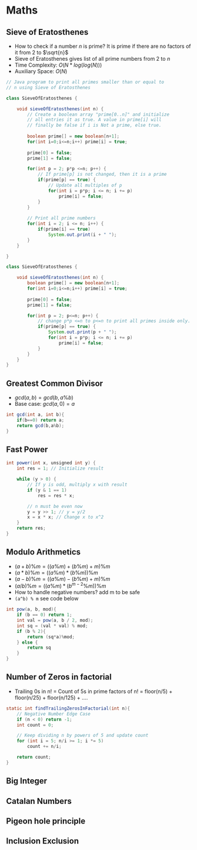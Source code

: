 # Maths

## Sieve of Eratosthenes

- How to check if a number $n$ is prime? It is prime if there are no factors of it from 2 to $\sqrt{n}$
- Sieve of Eratosthenes gives list of all prime numbers from $2$ to $n$
- Time Complexity: $O(N*log(log(N)))$
- Auxiliary Space: $O(N)$


``` java
// Java program to print all primes smaller than or equal to
// n using Sieve of Eratosthenes

class SieveOfEratosthenes {

	void sieveOfEratosthenes(int n) {
		// Create a boolean array "prime[0..n]" and initialize
		// all entries it as true. A value in prime[i] will
		// finally be false if i is Not a prime, else true.
		
        boolean prime[] = new boolean[n+1];
		for(int i=0;i<=n;i++) prime[i] = true;
		
        prime[0] = false;
        prime[1] = false;

		for(int p = 2; p*p <=n; p++) {
			// If prime[p] is not changed, then it is a prime
			if(prime[p] == true) {
				// Update all multiples of p
				for(int i = p*p; i <= n; i += p)
					prime[i] = false;
			}
		}
		
		// Print all prime numbers
		for(int i = 2; i <= n; i++) {
			if(prime[i] == true)
				System.out.print(i + " ");
		}
	}

}
```

``` java
class SieveOfEratosthenes {

	void sieveOfEratosthenes(int n) {
		boolean prime[] = new boolean[n+1];
		for(int i=0;i<=n;i++) prime[i] = true;
		
        prime[0] = false;
        prime[1] = false;

		for(int p = 2; p<=n; p++) {
            // change p*p <=n to p<=n to print all primes inside only. second loop will never run
			if(prime[p] == true) {   
                System.out.print(p + " ");
				for(int i = p*p; i <= n; i += p)
					prime[i] = false;
			}
		}
	}
}
```

## Greatest Common Divisor

- $gcd(a,b) = gcd(b,a\%b)$ 
- Base case: $gcd(a,0) = a$

``` java
int gcd(int a, int b){
    if(b==0) return a;
    return gcd(b,a%b);
}
```

## Fast Power

``` java
int power(int x, unsigned int y) {
	int res = 1; // Initialize result

	while (y > 0) {
		// If y is odd, multiply x with result
		if (y & 1 == 1)
			res = res * x;

		// n must be even now
		y = y >> 1; // y = y/2
		x = x * x; // Change x to x^2
	}
	return res;
}
```

## Modulo Arithmetics

- $(a + b) \% m = ((a \% m) + (b \% m) + m) \% m$
- $(a * b) \% m = ((a \% m) * (b \% m)) \% m$
- $(a - b) \% m = ((a \% m) - (b \% m) + m) \% m$
- $(a/b)\% m =  ((a\%m) * (b^{m-2}\%m))\%m$
- How to handle negative numbers? add m to be safe
- `(a^b) % m` see code below 

``` java
int pow(a, b, mod){
	if (b == 0) return 1;
	int val = pow(a, b / 2, mod);
	int sq = (val * val) % mod;
	if (b % 2){
		return (sq*a)%mod;
	} else {
		return sq
	}
}
```


## Number of Zeros in factorial

- Trailing 0s in n! = Count of 5s in prime factors of n! = floor(n/5) + floor(n/25) + floor(n/125) + ….
  
``` java
static int findTrailingZerosInFactorial(int n){
    // Negative Number Edge Case
    if (n < 0) return -1;
    int count = 0;

    // Keep dividing n by powers of 5 and update count
    for (int i = 5; n/i >= 1; i *= 5)
        count += n/i;

    return count;
}
```

## Big Integer

## Catalan Numbers

## Pigeon hole principle

## Inclusion Exclusion
